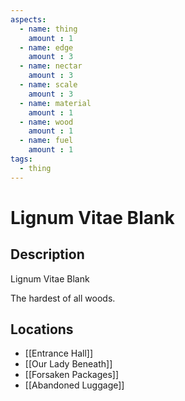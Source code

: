 ```yaml
---
aspects: 
  - name: thing
    amount : 1
  - name: edge
    amount : 3
  - name: nectar
    amount : 3
  - name: scale
    amount : 3
  - name: material
    amount : 1
  - name: wood
    amount : 1
  - name: fuel
    amount : 1
tags:
  - thing
---
```


# Lignum Vitae Blank

## Description
Lignum Vitae Blank

The hardest of all woods.
## Locations
- [[Entrance Hall]]
- [[Our Lady Beneath]]
- [[Forsaken Packages]]
- [[Abandoned Luggage]]